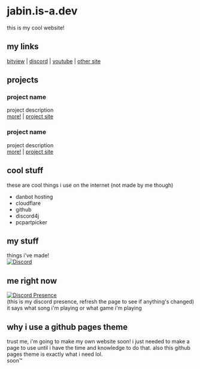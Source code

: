# jabin.is-a.dev
this is my cool website!  

## my links
[bitview](http://bitview.net/user/jabin) | [discord](https://discord.com/users/964614935298588692) | [youtube](https://youtube.com/@jabinstech) | [other site](https://jabinstech.net/)

## projects
### project name
project description  
[more!](#) | [project site](#)
### project name
project description  
[more!](#) | [project site](#)

## cool stuff
these are cool things i use on the internet (not made by me though)  
* danbot hosting
* cloudflare
* github
* discord4j
* pcpartpicker  

## my stuff  
things i've made!  
[<img alt="Discord" src="https://img.shields.io/discord/972126416646860850?logo=discord&logoColor=white&label=capybara%20fan%20club">](https://discord.gg/GKGRS7zz2C)  

## me right now  
[![Discord Presence](https://lanyard.cnrad.dev/api/964614935298588692)](https://discord.com/users/964614935298588692)  
(this is my discord presence, refresh the page to see if anything's changed)  
it says what song i'm playing or what game i'm playing  

## why i use a github pages theme  
trust me, i'm going to make my own website soon! i just needed to make a page to use until i have the time and knowledge to do that. also this github pages theme is exactly what i need lol.  
soon™
